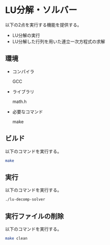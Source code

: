 # LU分解・ソルバー
以下の2点を実行する機能を提供する。
* LU分解の実行
* LU分解した行列を用いた連立一次方程式の求解

## 環境
* コンパイラ

    GCC

* ライブラリ

    math.h

* 必要なコマンド

    make

## ビルド
以下のコマンドを実行する。

```sh
make
```

## 実行
以下のコマンドを実行する。

```sh
./lu-decomp-solver
```

## 実行ファイルの削除
以下のコマンドを実行する。

```sh
make clean
```
